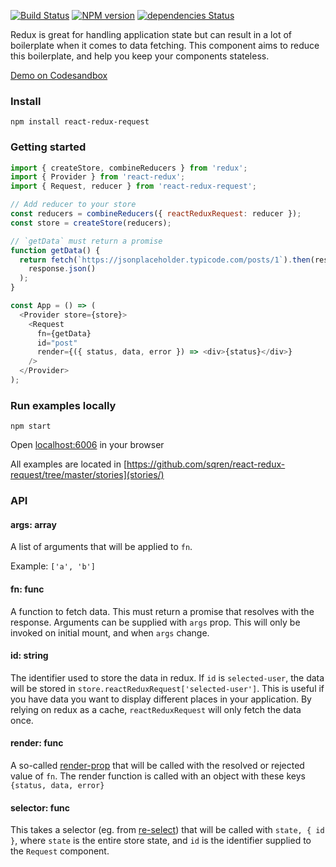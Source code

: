 [![Build Status](https://travis-ci.org/sqren/react-redux-request.svg?branch=master)](https://travis-ci.org/sqren/react-redux-request)
[![NPM version](https://img.shields.io/npm/v/react-redux-request.svg)](https://www.npmjs.com/package/react-redux-request)
[![dependencies Status](https://david-dm.org/sqren/react-redux-request/status.svg)](https://david-dm.org/sqren/react-redux-request)

Redux is great for handling application state but can result in a lot of boilerplate when it comes to data fetching. This component aims to reduce this boilerplate, and help you keep your components stateless.

[Demo on Codesandbox](https://codesandbox.io/s/64l7r47myn)

### Install

```
npm install react-redux-request
```

### Getting started

```js
import { createStore, combineReducers } from 'redux';
import { Provider } from 'react-redux';
import { Request, reducer } from 'react-redux-request';

// Add reducer to your store
const reducers = combineReducers({ reactReduxRequest: reducer });
const store = createStore(reducers);

// `getData` must return a promise
function getData() {
  return fetch(`https://jsonplaceholder.typicode.com/posts/1`).then(response =>
    response.json()
  );
}

const App = () => (
  <Provider store={store}>
    <Request
      fn={getData}
      id="post"
      render={({ status, data, error }) => <div>{status}</div>}
    />
  </Provider>
);
```

### Run examples locally

```
npm start
```

Open [localhost:6006](http://localhost:6006) in your browser

All examples are located in [https://github.com/sqren/react-redux-request/tree/master/stories](stories/)

### API

#### args: array

A list of arguments that will be applied to `fn`.

Example: `['a', 'b']`

#### fn: func

A function to fetch data. This must return a promise that resolves with the response. Arguments can be supplied with `args` prop. This will only be invoked on initial mount, and when `args` change.

#### id: string

The identifier used to store the data in redux. If `id` is `selected-user`, the data will be stored in `store.reactReduxRequest['selected-user']`.
This is useful if you have data you want to display different places in your application. By relying on redux as a cache, `reactReduxRequest` will only fetch the data once.

#### render: func

A so-called [render-prop](https://reactjs.org/docs/render-props.html) that will be called with the resolved or rejected value of `fn`. The render function is called with an object with these keys `{status, data, error}`

#### selector: func

This takes a selector (eg. from [re-select](https://github.com/reduxjs/reselect)) that will be called with `state, { id }`, where `state` is the entire store state, and `id` is the identifier supplied to the `Request` component.
